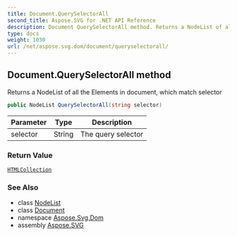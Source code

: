 ```yaml
---
title: Document.QuerySelectorAll
second_title: Aspose.SVG for .NET API Reference
description: Document QuerySelectorAll method. Returns a NodeList of all the Elements in document which match selector
type: docs
weight: 1030
url: /net/aspose.svg.dom/document/queryselectorall/
---
```

## Document.QuerySelectorAll method

Returns a NodeList of all the Elements in document, which match selector

```csharp
public NodeList QuerySelectorAll(string selector)
```

| Parameter | Type | Description |
| --- | --- | --- |
| selector | String | The query selector |

### Return Value

[`HTMLCollection`](../../../aspose.svg.collections/htmlcollection/)

### See Also

* class [NodeList](../../../aspose.svg.collections/nodelist/)
* class [Document](../)
* namespace [Aspose.Svg.Dom](../../../aspose.svg.dom/)
* assembly [Aspose.SVG](../../../)
